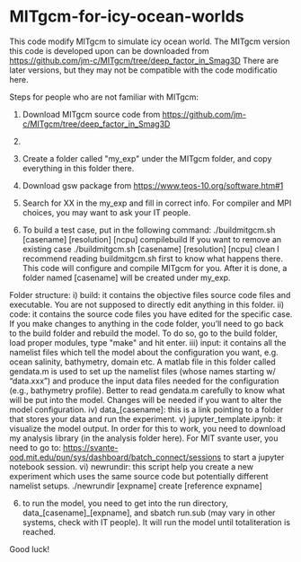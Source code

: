 # MITgcm-for-icy-ocean-worlds
This code modify MITgcm to simulate icy ocean world.
The MITgcm version this code is developed upon can be downloaded from https://github.com/jm-c/MITgcm/tree/deep_factor_in_Smag3D
There are later versions, but they may not be compatible with the code modificatio here.

Steps for people who are not familiar with MITgcm:
1. Download MITgcm source code from https://github.com/jm-c/MITgcm/tree/deep_factor_in_Smag3D
2. 
3. Create a folder called "my_exp" under the MITgcm folder, and copy everything in this folder there.

3. Download gsw package from https://www.teos-10.org/software.htm#1

4. Search for XX in the my_exp and fill in correct info. For compiler and MPI choices, you may want to ask your IT people.

5. To build a test case, put in the following command:
    ./buildmitgcm.sh [casename] [resolution] [ncpu] compilebuild
   If you want to remove an existing case
    ./buildmitgcm.sh [casename] [resolution] [ncpu] clean
   I recommend reading buildmitgcm.sh first to know what happens there.
   This code will configure and compile MITgcm for you. After it is done, a folder named [casename] will be created under my_exp.

Folder structure:
    i) build: it contains the objective files source code files and executable. You are not supposed to directly edit anything in this folder.
    ii) code: it contains the source code files you have edited for the specific case. If you make changes to anything in the code folder, you’ll need to go back to the build folder and rebuild the model. To do so, go to the build folder, load proper modules, type "make" and hit enter.
    iii) input: it contains all the namelist files which tell the model about the configuration you want, e.g. ocean salinity, bathymetry, domain etc. A matlab file in this folder called gendata.m is used to set up the namelist files (whose names starting w/ “data.xxx”) and produce the input data files needed for the configuration (e.g., bathymetry profile). Better to read gendata.m carefully to know what will be put into the model. Changes will be needed if you want to alter the model configuration.
    iv) data_[casename]: this is a link pointing to a folder that stores your data and run the experiment.
    v) jupyter_template.ipynb: it visualize the model output. In order for this to work, you need to download my analysis library (in the analysis folder here). For MIT svante user, you need to go to: https://svante-ood.mit.edu/pun/sys/dashboard/batch_connect/sessions to start a jupyter notebook session.
    vi) newrundir: this script help you create a new experiment which uses the same source code but potentially different namelist setups. ./newrundir [expname] create [reference expname]

6. to run the model, you need to get into the run directory, data_[casename]_[expname], and sbatch run.sub (may vary in other systems, check with IT people). It will run the model until totaliteration is reached.

Good luck! 
